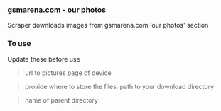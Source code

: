 ### gsmarena.com - our photos

Scraper downloads images from gsmarena.com 'our photos' section

### To use
Update these before use

> url to pictures page of device

> provide where to store the files. path to your download directory

> name of parent directory
